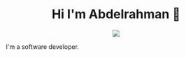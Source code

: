 <h1 align="center">Hi I'm Abdelrahman 👋</h1>

<p align="center">
    <a href="https://www.linkedin.com/in/abdelrahmanmtr"><img src="https://img.shields.io/badge/linkedin-%230177B5?style=flat&logo=linkedin&logoColor=white"/></a>
</p>

I'm a software developer.


<!--
**abdelrahmanmtr/abdelrahmanmtr** is a ✨ _special_ ✨ repository because its `README.md` (this file) appears on your GitHub profile.

Here are some ideas to get you started:

- 🔭 I’m currently working on ...
- 🌱 I’m currently learning ...
- 👯 I’m looking to collaborate on ...
- 🤔 I’m looking for help with ...
- 💬 Ask me about ...
- 📫 How to reach me: ...
- 😄 Pronouns: ...
- ⚡ Fun fact: ...
-->
